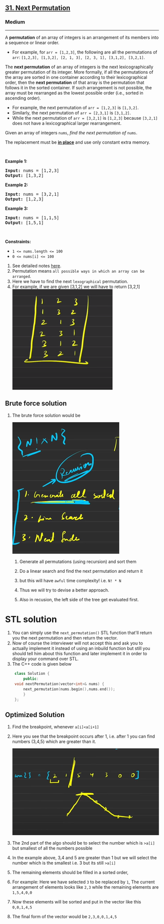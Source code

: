 <h2><a href="https://leetcode.com/problems/next-permutation/">31. Next Permutation</a></h2><h3>Medium</h3><hr><div><p>A <strong>permutation</strong> of an array of integers is an arrangement of its members into a sequence or linear order.</p>

<ul>
	<li>For example, for <code>arr = [1,2,3]</code>, the following are all the permutations of <code>arr</code>: <code>[1,2,3], [1,3,2], [2, 1, 3], [2, 3, 1], [3,1,2], [3,2,1]</code>.</li>
</ul>

<p>The <strong>next permutation</strong> of an array of integers is the next lexicographically greater permutation of its integer. More formally, if all the permutations of the array are sorted in one container according to their lexicographical order, then the <strong>next permutation</strong> of that array is the permutation that follows it in the sorted container. If such arrangement is not possible, the array must be rearranged as the lowest possible order (i.e., sorted in ascending order).</p>

<ul>
	<li>For example, the next permutation of <code>arr = [1,2,3]</code> is <code>[1,3,2]</code>.</li>
	<li>Similarly, the next permutation of <code>arr = [2,3,1]</code> is <code>[3,1,2]</code>.</li>
	<li>While the next permutation of <code>arr = [3,2,1]</code> is <code>[1,2,3]</code> because <code>[3,2,1]</code> does not have a lexicographical larger rearrangement.</li>
</ul>

<p>Given an array of integers <code>nums</code>, <em>find the next permutation of</em> <code>nums</code>.</p>

<p>The replacement must be <strong><a href="http://en.wikipedia.org/wiki/In-place_algorithm" target="_blank">in place</a></strong> and use only constant extra memory.</p>

<p>&nbsp;</p>
<p><strong class="example">Example 1:</strong></p>

<pre><strong>Input:</strong> nums = [1,2,3]
<strong>Output:</strong> [1,3,2]
</pre>

<p><strong class="example">Example 2:</strong></p>

<pre><strong>Input:</strong> nums = [3,2,1]
<strong>Output:</strong> [1,2,3]
</pre>

<p><strong class="example">Example 3:</strong></p>

<pre><strong>Input:</strong> nums = [1,1,5]
<strong>Output:</strong> [1,5,1]
</pre>

<p>&nbsp;</p>
<p><strong>Constraints:</strong></p>

<ul>
	<li><code>1 &lt;= nums.length &lt;= 100</code></li>
	<li><code>0 &lt;= nums[i] &lt;= 100</code></li>
</ul>
</div>


1. See detailed notes [here](https://takeuforward.org/data-structure/next_permutation-find-next-lexicographically-greater-permutation/).
1. Permutation means `all possible ways in which an array can be arranged`.
2. Here we have to find the next `lexographical` permutation.
3. For example, if we are given [3,1,2] we will have to return [3,2,1]
   ![](1.png)

## Brute force solution 
1. The brute force solution would be 
   
   ![](2.png)

   1. Generate all permutations (using recursion) and sort them

   2. Do a linear search and find the next permutation and return it

   3. but this will have `awful` time complexity! i.e. `N! * N`

   4. Thus we will try to devise a better approach. 
   
   5. Also in recusion, the left side of the tree get evaluated first.


# STL solution

1. You can simply use the `next_permutation()` STL function that'll return you the next permutation and then return the vector.
2. Now of course the interviewer will not accept this and ask you to actually implement it instead of using an inbuild function but still you should tell him about this function and later implement it in order to display your command over STL.
3. The C++ code is given below
   ```cpp
    class Solution {
        public:
    void nextPermutation(vector<int>& nums) {
        next_permutation(nums.begin(),nums.end());
        }
    };

   ```

## Optimized Solution

1. Find the breakpoint, whenever `a[i]<a[i+1]`
2. Here you see that the breakpoint occurs after 1, i.e. after 1 you can find numbers (3,4,5) which are greater than it.
   
   ![](3.png)

3. The 2nd part of the algo should be to select the number which is `>a[i]` but smallest of all the numbers possible
4. In the example above, 3,4 and 5 are greater than 1 but we will select the number which is the smallest i.e. 3 but its still `>a[i]`
5. The remaining elements should be filled in a sorted order, 

6. For example: Here we have selected `3` to be replaced by `1`, The current arrangement of elements looks like
`2,3` while the remaining elements are `1,5,4,0,0`
7. Now these elements will be sorted and put in the vector like this `0,0,1,4,5`
8. The final form of the vector would be `2,3,0,0,1,4,5`